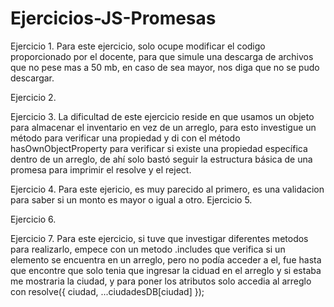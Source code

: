 # Ejercicios-JS-Promesas
Ejercicio 1.
Para este ejercicio, solo ocupe modificar el codigo proporcionado por el docente, para que simule una descarga de archivos que no pese mas a 
50 mb, en caso de sea mayor, nos diga que no se pudo descargar.


Ejercicio 2.


Ejercicio 3.
La dificultad de este ejercicio reside en que usamos un objeto para almacenar el inventario en vez de un arreglo, para
esto investigue un método para verificar una propiedad y di con el método hasOwnObjectProperty para verificar si 
existe una propiedad específica dentro de un arreglo, de ahí solo bastó seguir la estructura básica de una promesa para imprimir el resolve y el reject.

Ejercicio 4.
Para este ejericio, es muy parecido al primero, es una validacion para saber si un monto es mayor o igual a otro.
Ejercicio 5.

Ejercicio 6.

Ejercicio 7.
Para este ejercicio, si tuve que investigar diferentes metodos para realizarlo, empece con un metodo .includes que verifica si un elemento se encuentra en un arreglo, 
pero no podía acceder a el, fue hasta que encontre que solo tenia que ingresar la ciduad en el arreglo y si estaba me mostraria la ciudad, y para poner los atributos solo 
accedia al arreglo con resolve({ ciudad, ...ciudadesDB[ciudad] });
